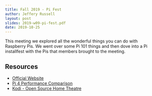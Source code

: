 ```yaml
---
title: Fall 2019 - Pi Fest
author: Jeffery Russell
layout: post
slides: 2019-w09-pi-fest.pdf
date: 2019-10-25
---
```


This meeting we explored all the wonderful things you can do with Raspberry Pis. 
We went over some Pi 101 things and then dove into a Pi installfest with the Pis that members brought to the meeting.

## Resources

- [Official Website](https://www.raspberrypi.org/)
- [Pi 4 Performance Comparison](https://www.tomshardware.com/reviews/raspberry-pi-4-b,6193.html)
- [Kodi - Open Source Home Theatre](https://kodi.tv/)
